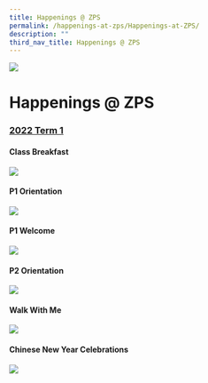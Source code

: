 ```yaml
---
title: Happenings @ ZPS
permalink: /happenings-at-zps/Happenings-at-ZPS/
description: ""
third_nav_title: Happenings @ ZPS
---
```


![](/images/OurProgrammes.png)

Happenings @ ZPS
================

  

### [2022 Term 1](/happenings-at-zps/2022-Term-1/)

#### **Class Breakfast**

![](/images/Class%20Breakfast.gif)


#### **P1 Orientation**

![](/images/P1%20Orientation.gif)

#### **P1 Welcome**

![](/images/P1%20Welcome.gif)

#### **P2 Orientation**

![](/images/P2%20Orientation.gif)

#### **Walk With Me**

![](/images/Walk%20With%20Me.gif)

#### **Chinese New Year Celebrations**

![](/images/Chinese%20New%20Year%20Celebrations.gif)